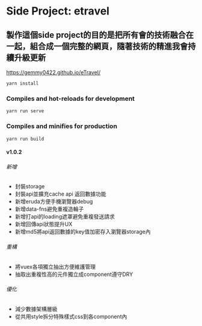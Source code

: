 # Side Project: etravel
## 製作這個side project的目的是把所有會的技術融合在一起，組合成一個完整的網頁，隨著技術的精進我會持續升級更新
https://gemmy0422.github.io/eTravel/
```
yarn install
```
### Compiles and hot-reloads for development
```
yarn run serve
```
### Compiles and minifies for production
```
yarn run build
```
#### v1.0.2
###### 新增
* 封裝storage
* 封裝api並擴充cache api 返回數據功能
* 新增eruda方便手機瀏覽器debug
* 新增data-fns避免重複造輪子
* 新增打api的loading遮罩避免重複發送請求
* 新增回傳api狀態提升UX
* 新增md5將api返回數據的key值加密存入瀏覽器storage內
###### 重構
* 將vuex各項獨立抽出方便維護管理
* 抽取出重複性高的元件獨立成component遵守DRY
###### 優化
* 減少數據架構層級
* 從共用style拆分特殊樣式css到各component內
